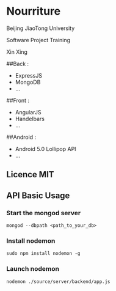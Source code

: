 # Nourriture

Beijing JiaoTong University

Software Project Training

Xin Xing

##Back : 

- ExpressJS
- MongoDB
- ...

##Front : 

- AngularJS
- Handelbars
- ...

##Android :

- Android 5.0 Lollipop API
- ...


## Licence MIT

## API Basic Usage
### Start the mongod server
```Shell
mongod --dbpath <path_to_your_db>
```
### Install nodemon
```Shell
sudo npm install nodemon -g
```

### Launch nodemon
```Shell
nodemon ./source/server/backend/app.js
```

